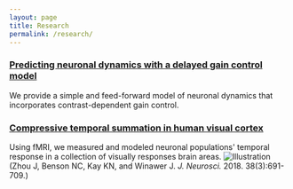 ```yaml
---
layout: page
title: Research
permalink: /research/
---
```


### [Predicting neuronal dynamics with a delayed gain control model](https://www.ncbi.nlm.nih.gov/pmc/articles/PMC6892546/pdf/pcbi.1007484.pdf) ### 

We provide a simple and feed-forward model of neuronal dynamics that incorporates contrast-dependent gain control.

### [Compressive temporal summation in human visual cortex](https://www.jneurosci.org/content/jneuro/38/3/691.full.pdf) ### 

Using fMRI, we measured and modeled neuronal populations' temporal response in a collection of visually responses brain areas.
![Illustration]({{site.baseurl}}/images/research/TRF_figure2.jpg)
(Zhou J, Benson NC, Kay KN, and Winawer J. *J. Neurosci.* 2018. 38(3):691-709.)

